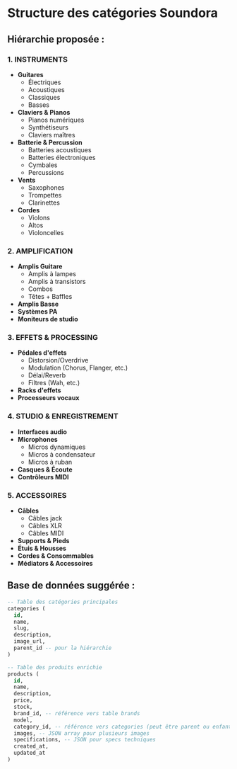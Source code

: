 # Structure des catégories Soundora

## Hiérarchie proposée :

### 1. **INSTRUMENTS**
- **Guitares**
  - Électriques
  - Acoustiques
  - Classiques
  - Basses
- **Claviers & Pianos**
  - Pianos numériques
  - Synthétiseurs
  - Claviers maîtres
- **Batterie & Percussion**
  - Batteries acoustiques
  - Batteries électroniques
  - Cymbales
  - Percussions
- **Vents**
  - Saxophones
  - Trompettes
  - Clarinettes
- **Cordes**
  - Violons
  - Altos
  - Violoncelles

### 2. **AMPLIFICATION**
- **Amplis Guitare**
  - Amplis à lampes
  - Amplis à transistors
  - Combos
  - Têtes + Baffles
- **Amplis Basse**
- **Systèmes PA**
- **Moniteurs de studio**

### 3. **EFFETS & PROCESSING**
- **Pédales d'effets**
  - Distorsion/Overdrive
  - Modulation (Chorus, Flanger, etc.)
  - Délai/Reverb
  - Filtres (Wah, etc.)
- **Racks d'effets**
- **Processeurs vocaux**

### 4. **STUDIO & ENREGISTREMENT**
- **Interfaces audio**
- **Microphones**
  - Micros dynamiques
  - Micros à condensateur
  - Micros à ruban
- **Casques & Écoute**
- **Contrôleurs MIDI**

### 5. **ACCESSOIRES**
- **Câbles**
  - Câbles jack
  - Câbles XLR
  - Câbles MIDI
- **Supports & Pieds**
- **Étuis & Housses**
- **Cordes & Consommables**
- **Médiators & Accessoires**

## Base de données suggérée :

```sql
-- Table des catégories principales
categories (
  id, 
  name, 
  slug, 
  description, 
  image_url,
  parent_id -- pour la hiérarchie
)

-- Table des produits enrichie
products (
  id,
  name,
  description,
  price,
  stock,
  brand_id, -- référence vers table brands
  model,
  category_id, -- référence vers categories (peut être parent ou enfant)
  images, -- JSON array pour plusieurs images
  specifications, -- JSON pour specs techniques
  created_at,
  updated_at
)
```
